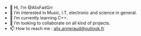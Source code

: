 - 👋 Hi, I’m @AlixFaitGrr
- 👀 I’m interested in Music, I.T, electronic and science in general.
- 🌱 I’m currently learning C++.
- 💞️ I’m looking to collaborate on all kind of projects.
- 📫 How to reach me : alix.anneraud@outlook.fr

<!---
AlixFaitGrr/AlixFaitGrr is a ✨ special ✨ repository because its `README.md` (this file) appears on your GitHub profile.
You can click the Preview link to take a look at your changes.
--->
